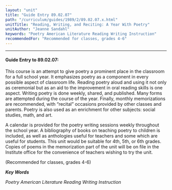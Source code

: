 ```yaml
---
layout: "unit"
title: "Guide Entry 89.02.07"
path: "/curriculum/guides/1989/2/89.02.07.x.html"
unitTitle: "Reading, Writing, and Reciting: A Year With Poetry"
unitAuthor: "Jeanne Sandahl"
keywords: "Poetry American Literature Reading Writing Instruction"
recommendedFor: "Recommended for classes, grades 4-6"
---
```

<body>
<hr/>
 <h4>
  Guide Entry to 89.02.07:
 </h4>
 This course is an attempt to give poetry a prominent place in the classroom for a full school year. It emphasizes poetry as a component in every possible aspect of classroom life. Reading poetry aloud and using it not only as ceremonial but as an aid to the improvement in oral reading skills is one aspect. Writing poetry is done weekly, shared, and published. Many forms are attempted during the course of the year. Finally, monthly memorizations are recommended, with “recital” occasions provided by other classes and parents. Poetry is also used as an enrichment for other subjects: social studies, math, and art.
 <p>
  A calendar is provided for the poetry writing sessions weekly throughout the school year. A bibliography of books on teaching poetry to children is included, as well as anthologies useful for teachers and some which are useful for students. This unit would be suitable for 4th, 5th, or 6th grades. Copies of poems in the memorization part of the unit will be on file in the Institute office for the convenience of teachers wishing to try the unit.
 </p>
 <p>
  (Recommended for classes, grades 4-6)
 </p>
<p>
  <b>
   <i>
    Key Words
   </i>
  </b>
  <br/>
 </p>
 <p>
  <i>
   Poetry American Literature Reading Writing Instruction
  </i>
 </p>

</body>